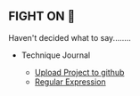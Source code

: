 ## FIGHT ON :punch:

Haven't decided what to say........

- Technique Journal

  - [Upload Project to github](https://github.com/ddwwjj/ddwwjj.github.io/issues/2)  
  - [Regular Expression](https://github.com/ddwwjj/ddwwjj.github.io/issues/1)  
